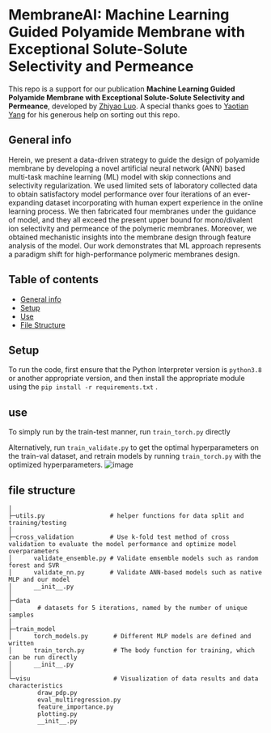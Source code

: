 #  MembraneAI: Machine Learning Guided Polyamide Membrane with Exceptional Solute-Solute Selectivity and Permeance
This repo is a support for our publication **Machine Learning Guided Polyamide Membrane with Exceptional Solute-Solute Selectivity and Permeance**, developed by [Zhiyao Luo](https://github.com/GilesLuo). 
A special thanks goes to [Yaotian Yang](https://github.com/yyt-2378) for his generous help on sorting out this repo.

## General info
Herein, we present a data-driven strategy to guide the design of polyamide membrane by developing a novel artificial neural network (ANN) 
based multi-task machine learning (ML) model with skip connections and selectivity regularization. We used limited sets of laboratory 
collected data to obtain satisfactory model performance over four iterations of an ever-expanding dataset incorporating with human 
expert experience in the online learning process. We then fabricated four membranes under the guidance of model, and they all exceed 
the present upper bound for mono/divalent ion selectivity and permeance of the polymeric membranes. Moreover, we obtained mechanistic 
insights into the membrane design through feature analysis of the model. Our work demonstrates that ML approach represents a paradigm 
shift for high-performance polymeric membranes design. 

## Table of contents
* [General info](#general-info)
* [Setup](#setup)
* [Use](#use)
* [File Structure](#file-structure)
	
## Setup
To run the code, first ensure that the Python Interpreter version is `python3.8` or another appropriate version, and then install the 
appropriate module using the ```pip install -r requirements.txt``` .

## use
To simply run by the train-test manner, run `train_torch.py` directly<br>

Alternatively,  run `train_validate.py` to get the optimal hyperparameters on the train-val dataset, 
and retrain models by running `train_torch.py` with the optimized hyperparameters.
![image](https://github.com/GilesLuo/pred-membrane/blob/Image/image1.png)

## file structure
```
│ 
├─utils.py                  # helper functions for data split and training/testing
│
├─cross_validation          # Use k-fold test method of cross validation to evaluate the model performance and optimize model overparameters
│      validate_ensemble.py # Validate emsemble models such as random forest and SVR
│      validate_nn.py       # Validate ANN-based models such as native MLP and our model
│      __init__.py
│      
├─data
│       # datasets for 5 iterations, named by the number of unique samples
│      
├─train_model
│      torch_models.py       # Different MLP models are defined and written
│      train_torch.py        # The body function for training, which can be run directly
│      __init__.py
│      
└─visu                       # Visualization of data results and data characteristics
        draw_pdp.py
        eval_multiregression.py
        feature_importance.py
        plotting.py
        __init__.py
```



